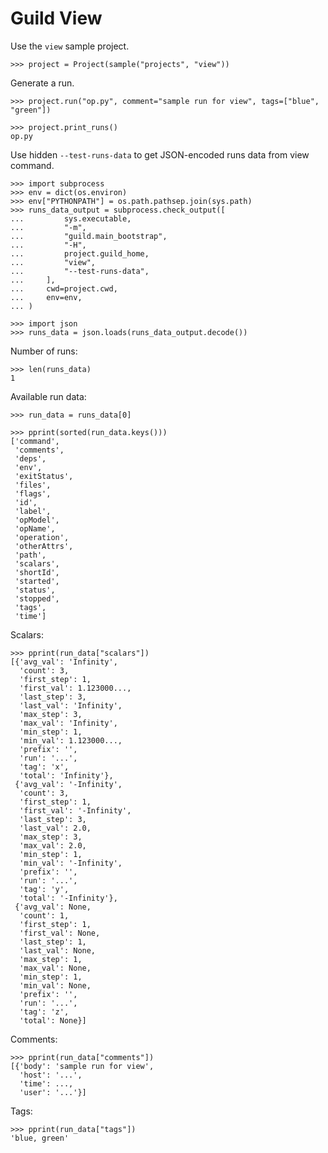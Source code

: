 # Guild View

Use the `view` sample project.

    >>> project = Project(sample("projects", "view"))

Generate a run.

    >>> project.run("op.py", comment="sample run for view", tags=["blue", "green"])

    >>> project.print_runs()
    op.py

Use hidden `--test-runs-data` to get JSON-encoded runs data from view
command.

    >>> import subprocess
    >>> env = dict(os.environ)
    >>> env["PYTHONPATH"] = os.path.pathsep.join(sys.path)
    >>> runs_data_output = subprocess.check_output([
    ...         sys.executable,
    ...         "-m",
    ...         "guild.main_bootstrap",
    ...         "-H",
    ...         project.guild_home,
    ...         "view",
    ...         "--test-runs-data",
    ...     ],
    ...     cwd=project.cwd,
    ...     env=env,
    ... )

    >>> import json
    >>> runs_data = json.loads(runs_data_output.decode())

Number of runs:

    >>> len(runs_data)
    1

Available run data:

    >>> run_data = runs_data[0]

    >>> pprint(sorted(run_data.keys()))
    ['command',
     'comments',
     'deps',
     'env',
     'exitStatus',
     'files',
     'flags',
     'id',
     'label',
     'opModel',
     'opName',
     'operation',
     'otherAttrs',
     'path',
     'scalars',
     'shortId',
     'started',
     'status',
     'stopped',
     'tags',
     'time']

Scalars:

    >>> pprint(run_data["scalars"])
    [{'avg_val': 'Infinity',
      'count': 3,
      'first_step': 1,
      'first_val': 1.123000...,
      'last_step': 3,
      'last_val': 'Infinity',
      'max_step': 3,
      'max_val': 'Infinity',
      'min_step': 1,
      'min_val': 1.123000...,
      'prefix': '',
      'run': '...',
      'tag': 'x',
      'total': 'Infinity'},
     {'avg_val': '-Infinity',
      'count': 3,
      'first_step': 1,
      'first_val': '-Infinity',
      'last_step': 3,
      'last_val': 2.0,
      'max_step': 3,
      'max_val': 2.0,
      'min_step': 1,
      'min_val': '-Infinity',
      'prefix': '',
      'run': '...',
      'tag': 'y',
      'total': '-Infinity'},
     {'avg_val': None,
      'count': 1,
      'first_step': 1,
      'first_val': None,
      'last_step': 1,
      'last_val': None,
      'max_step': 1,
      'max_val': None,
      'min_step': 1,
      'min_val': None,
      'prefix': '',
      'run': '...',
      'tag': 'z',
      'total': None}]

Comments:

    >>> pprint(run_data["comments"])
    [{'body': 'sample run for view',
      'host': '...',
      'time': ...,
      'user': '...'}]

Tags:

    >>> pprint(run_data["tags"])
    'blue, green'
